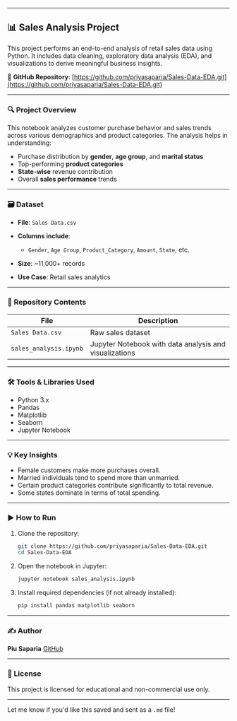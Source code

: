 
---

## 📊 Sales Analysis Project

This project performs an end-to-end analysis of retail sales data using Python. It includes data cleaning, exploratory data analysis (EDA), and visualizations to derive meaningful business insights.

🔗 **GitHub Repository**: [https://github.com/priyasaparia/Sales-Data-EDA.git](https://github.com/priyasaparia/Sales-Data-EDA.git)

---

### 🔍 Project Overview

This notebook analyzes customer purchase behavior and sales trends across various demographics and product categories. The analysis helps in understanding:

* Purchase distribution by **gender**, **age group**, and **marital status**
* Top-performing **product categories**
* **State-wise** revenue contribution
* Overall **sales performance** trends

---

### 🗃️ Dataset

* **File**: `Sales Data.csv`
* **Columns include**:

  * `Gender`, `Age Group`, `Product_Category`, `Amount`, `State`, etc.
* **Size**: \~11,000+ records
* **Use Case**: Retail sales analytics

---

### 📂 Repository Contents

| File                   | Description                                            |
| ---------------------- | ------------------------------------------------------ |
| `Sales Data.csv`       | Raw sales dataset                                      |
| `sales_analysis.ipynb` | Jupyter Notebook with data analysis and visualizations |

---

### 🛠️ Tools & Libraries Used

* Python 3.x
* Pandas
* Matplotlib
* Seaborn
* Jupyter Notebook

---

### 💡 Key Insights

* Female customers make more purchases overall.
* Married individuals tend to spend more than unmarried.
* Certain product categories contribute significantly to total revenue.
* Some states dominate in terms of total spending.

---

### ▶️ How to Run

1. Clone the repository:

   ```bash
   git clone https://github.com/priyasaparia/Sales-Data-EDA.git
   cd Sales-Data-EDA
   ```
2. Open the notebook in Jupyter:

   ```bash
   jupyter notebook sales_analysis.ipynb
   ```
3. Install required dependencies (if not already installed):

   ```bash
   pip install pandas matplotlib seaborn
   ```

---

### ✍️ Author

**Piu Saparia**
[GitHub](https://github.com/priyasaparia)

---

### 📄 License

This project is licensed for educational and non-commercial use only.

---

Let me know if you'd like this saved and sent as a `.md` file!
